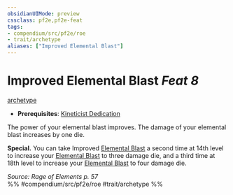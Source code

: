 ```yaml
---
obsidianUIMode: preview
cssclass: pf2e,pf2e-feat
tags:
- compendium/src/pf2e/roe
- trait/archetype
aliases: ["Improved Elemental Blast"]
---
```

# Improved Elemental Blast  *Feat 8*  
[archetype](rules/traits/archetype.md "Archetype Feat Trait")  

- **Prerequisites**: [Kineticist Dedication](compendium/feats/kineticist-dedication-roe.md)

The power of your elemental blast improves. The damage of your elemental blast increases by one die.

**Special.** You can take Improved [Elemental Blast](rules/actions/elemental-blast-roe.md) a second time at 14th level to increase your [Elemental Blast](rules/actions/elemental-blast-roe.md) to three damage die, and a third time at 18th level to increase your [Elemental Blast](rules/actions/elemental-blast-roe.md) to four damage die.

*Source: Rage of Elements p. 57*  
%% #compendium/src/pf2e/roe #trait/archetype %%